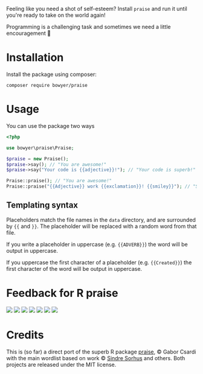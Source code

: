 Feeling like you need a shot of self-esteem? Install `praise` and run it until you're ready to take on the world again!

Programming is a challenging task and sometimes we need a little encouragement 💌

# Installation
Install the package using composer:
```shell
composer require bowyer/praise 
```

# Usage
You can use the package two ways

```php
<?php

use bowyer\praise\Praise;

$praise = new Praise();
$praise->say(); // "You are awesome!"
$praise->say("Your code is {{adjective}}!"); // "Your code is superb!"

Praise::praise(); // "You are awesome!"
Praise::praise("{{Adjective}} work {{exclamation}}! {{smiley}}"); // "Superb work ahh! :-)
```

## Templating syntax
Placeholders match the file names in the `data` directory, and are surrounded by `{{` and `}}`. The placeholder will be replaced with a random word from that file.

If you write a placeholder in uppercase (e.g. `{{ADVERB}}`) the word will be output in uppercase.

If you uppercase the first character of a placeholder (e.g. `{{Created}}`) the first character of the word will be output in uppercase.  

# Feedback for R praise
![](docs/_img/1250907997498298370.png)
![](docs/_img/1305890634620903426.png)
![](docs/_img/1229487990214418433.png)
![](docs/_img/1294272762836656132.png)
![](docs/_img/1242835114016616448.png)
![](docs/_img/1394539154835447809.png)
![](docs/_img/1333264526578487296.png)

# Credits
This is (so far) a direct port of the superb R package [praise](https://github.com/rladies/praise), © Gabor Csardi with the main wordlist based on work © [Sindre Sorhus](https://github.com/sindresorhus/superb/blob/main/words.json) and others. Both projects are released under the MIT license.